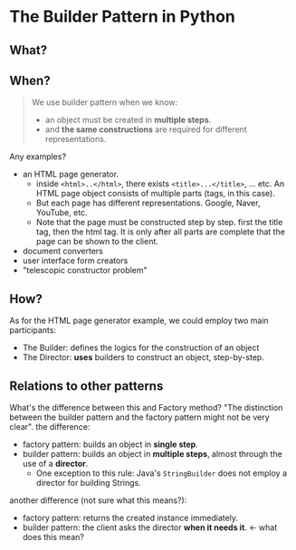 # The Builder Pattern in Python
## What?


## When?

> We use builder pattern when we know:
> - an object must be created in **multiple steps**.
> - and **the same constructions** are required for different representations.

Any examples?
- an HTML page generator.
  - inside `<html>..</html>`, there exists `<title>...</title>`, ... etc. An HTML page
    object consists of multiple parts (tags, in this case).
  - But each page has different representations. Google, Naver, YouTube, etc.
  - Note that the page must be constructed step by step. first the title tag, then the html tag.
    It is only after all parts are complete that the page can be shown to the client.
- document converters
- user interface form creators
- "telescopic constructor problem"
  
## How?
As for the HTML page generator example, we could employ two 
main participants:
 - The Builder: defines the logics for the construction of an object 
 - The Director: **uses** builders to construct an object, step-by-step.



## Relations to other patterns

What's the difference between this and Factory method? "The distinction between
the builder pattern and the factory pattern might not be very clear".
the difference:
 - factory pattern: builds an object in **single step**.
 - builder pattern: builds an object in **multiple steps**, almost through the use 
   of a **director**.
   - One exception to this rule: Java's `StringBuilder` does not employ a director for building Strings.
   
another difference (not sure what this means?):
 - factory pattern: returns the created instance immediately.
 - builder pattern: the client asks the director **when it needs it**. <- what does this mean?
 


